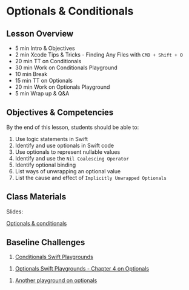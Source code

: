 # Optionals & Conditionals

## Lesson Overview
- 5 min Intro & Objectives
- 2 min Xcode Tips & Tricks - Finding Any Files with ```CMD + Shift + O```
- 20 min TT on Conditionals
- 30 min  Work on Conditionals Playground
- 10 min Break
- 15 min TT on Optionals
- 20 min Work on Optionals Playground
- 5 min Wrap up & Q&A

## Objectives & Competencies
By the end of this lesson, students should be able to:

1. Use logic statements in Swift
1. Identify and use optionals in Swift code
1. Use optionals to represent nullable values
1. Identify and use the `Nil Coalescing Operator`
1. Identify optional binding
1. List ways of unwrapping an optional value
1. List the cause and effect of `Implicitly Unwrapped Optionals`

## Class Materials

Slides:

[Optionals & conditionals](https://docs.google.com/presentation/d/1mGFfmfmUR36PVpOQDSGlCvTjjpBmR6MMiWG8SmKZkAE/edit?usp=sharing)

## Baseline Challenges

<!-- 1. [Conditionals Swift Playgrounds](https://github.com/MakeSchool-Tutorials/Intro-Conditionals-Swift-Playground/archive/master.zip) -->
1. [Conditionals Swift Playgrounds](assets/conditionals.zip)
<!-- https://github.com/MakeSchool-Tutorials/Intro-Conditionals-Swift-Playground.git -->
1. [Optionals Swift Playgrounds - Chapter 4 on Optionals](https://github.com/MakeSchool-Tutorials/Swift-Language-Playgrounds/archive/swift4.zip)
<!-- https://github.com/MakeSchool-Tutorials/Swift-Language-Playgrounds.git -->
1. [Another playground on optionals](https://github.com/MakeSchool-Tutorials/Intro-Optionals-Dictionaries-Playground)
